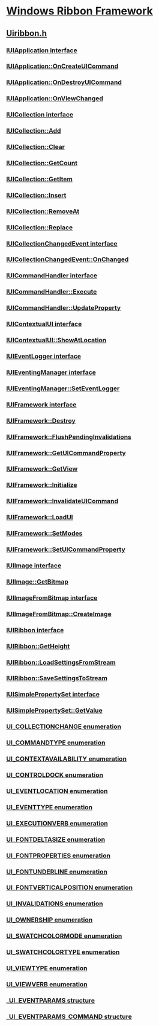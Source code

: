 # [Windows Ribbon Framework](index.md)
## [Uiribbon.h](../uiribbon/index.md)
### [IUIApplication interface](../uiribbon/nn-uiribbon-iuiapplication.md)
### [IUIApplication::OnCreateUICommand](../uiribbon/nf-uiribbon-iuiapplication-oncreateuicommand.md)
### [IUIApplication::OnDestroyUICommand](../uiribbon/nf-uiribbon-iuiapplication-ondestroyuicommand.md)
### [IUIApplication::OnViewChanged](../uiribbon/nf-uiribbon-iuiapplication-onviewchanged.md)
### [IUICollection interface](../uiribbon/nn-uiribbon-iuicollection.md)
### [IUICollection::Add](../uiribbon/nf-uiribbon-iuicollection-add.md)
### [IUICollection::Clear](../uiribbon/nf-uiribbon-iuicollection-clear.md)
### [IUICollection::GetCount](../uiribbon/nf-uiribbon-iuicollection-getcount.md)
### [IUICollection::GetItem](../uiribbon/nf-uiribbon-iuicollection-getitem.md)
### [IUICollection::Insert](../uiribbon/nf-uiribbon-iuicollection-insert.md)
### [IUICollection::RemoveAt](../uiribbon/nf-uiribbon-iuicollection-removeat.md)
### [IUICollection::Replace](../uiribbon/nf-uiribbon-iuicollection-replace.md)
### [IUICollectionChangedEvent interface](../uiribbon/nn-uiribbon-iuicollectionchangedevent.md)
### [IUICollectionChangedEvent::OnChanged](../uiribbon/nf-uiribbon-iuicollectionchangedevent-onchanged.md)
### [IUICommandHandler interface](../uiribbon/nn-uiribbon-iuicommandhandler.md)
### [IUICommandHandler::Execute](../uiribbon/nf-uiribbon-iuicommandhandler-execute.md)
### [IUICommandHandler::UpdateProperty](../uiribbon/nf-uiribbon-iuicommandhandler-updateproperty.md)
### [IUIContextualUI interface](../uiribbon/nn-uiribbon-iuicontextualui.md)
### [IUIContextualUI::ShowAtLocation](../uiribbon/nf-uiribbon-iuicontextualui-showatlocation.md)
### [IUIEventLogger interface](../uiribbon/nn-uiribbon-iuieventlogger.md)
### [IUIEventingManager interface](../uiribbon/nn-uiribbon-iuieventingmanager.md)
### [IUIEventingManager::SetEventLogger](../uiribbon/nf-uiribbon-iuieventingmanager-seteventlogger.md)
### [IUIFramework interface](../uiribbon/nn-uiribbon-iuiframework.md)
### [IUIFramework::Destroy](../uiribbon/nf-uiribbon-iuiframework-destroy.md)
### [IUIFramework::FlushPendingInvalidations](../uiribbon/nf-uiribbon-iuiframework-flushpendinginvalidations.md)
### [IUIFramework::GetUICommandProperty](../uiribbon/nf-uiribbon-iuiframework-getuicommandproperty.md)
### [IUIFramework::GetView](../uiribbon/nf-uiribbon-iuiframework-getview.md)
### [IUIFramework::Initialize](../uiribbon/nf-uiribbon-iuiframework-initialize.md)
### [IUIFramework::InvalidateUICommand](../uiribbon/nf-uiribbon-iuiframework-invalidateuicommand.md)
### [IUIFramework::LoadUI](../uiribbon/nf-uiribbon-iuiframework-loadui.md)
### [IUIFramework::SetModes](../uiribbon/nf-uiribbon-iuiframework-setmodes.md)
### [IUIFramework::SetUICommandProperty](../uiribbon/nf-uiribbon-iuiframework-setuicommandproperty.md)
### [IUIImage interface](../uiribbon/nn-uiribbon-iuiimage.md)
### [IUIImage::GetBitmap](../uiribbon/nf-uiribbon-iuiimage-getbitmap.md)
### [IUIImageFromBitmap interface](../uiribbon/nn-uiribbon-iuiimagefrombitmap.md)
### [IUIImageFromBitmap::CreateImage](../uiribbon/nf-uiribbon-iuiimagefrombitmap-createimage.md)
### [IUIRibbon interface](../uiribbon/nn-uiribbon-iuiribbon.md)
### [IUIRibbon::GetHeight](../uiribbon/nf-uiribbon-iuiribbon-getheight.md)
### [IUIRibbon::LoadSettingsFromStream](../uiribbon/nf-uiribbon-iuiribbon-loadsettingsfromstream.md)
### [IUIRibbon::SaveSettingsToStream](../uiribbon/nf-uiribbon-iuiribbon-savesettingstostream.md)
### [IUISimplePropertySet interface](../uiribbon/nn-uiribbon-iuisimplepropertyset.md)
### [IUISimplePropertySet::GetValue](../uiribbon/nf-uiribbon-iuisimplepropertyset-getvalue.md)
### [UI_COLLECTIONCHANGE enumeration](../uiribbon/ne-uiribbon-ui_collectionchange.md)
### [UI_COMMANDTYPE enumeration](../uiribbon/ne-uiribbon-ui_commandtype.md)
### [UI_CONTEXTAVAILABILITY enumeration](../uiribbon/ne-uiribbon-ui_contextavailability.md)
### [UI_CONTROLDOCK enumeration](../uiribbon/ne-uiribbon-ui_controldock.md)
### [UI_EVENTLOCATION enumeration](../uiribbon/ne-uiribbon-ui_eventlocation.md)
### [UI_EVENTTYPE enumeration](../uiribbon/ne-uiribbon-ui_eventtype.md)
### [UI_EXECUTIONVERB enumeration](../uiribbon/ne-uiribbon-ui_executionverb.md)
### [UI_FONTDELTASIZE enumeration](../uiribbon/ne-uiribbon-ui_fontdeltasize.md)
### [UI_FONTPROPERTIES enumeration](../uiribbon/ne-uiribbon-ui_fontproperties.md)
### [UI_FONTUNDERLINE enumeration](../uiribbon/ne-uiribbon-ui_fontunderline.md)
### [UI_FONTVERTICALPOSITION enumeration](../uiribbon/ne-uiribbon-ui_fontverticalposition.md)
### [UI_INVALIDATIONS enumeration](../uiribbon/ne-uiribbon-ui_invalidations.md)
### [UI_OWNERSHIP enumeration](../uiribbon/ne-uiribbon-ui_ownership.md)
### [UI_SWATCHCOLORMODE enumeration](../uiribbon/ne-uiribbon-ui_swatchcolormode.md)
### [UI_SWATCHCOLORTYPE enumeration](../uiribbon/ne-uiribbon-ui_swatchcolortype.md)
### [UI_VIEWTYPE enumeration](../uiribbon/ne-uiribbon-ui_viewtype.md)
### [UI_VIEWVERB enumeration](../uiribbon/ne-uiribbon-ui_viewverb.md)
### [_UI_EVENTPARAMS structure](../uiribbon/ns-uiribbon-_ui_eventparams.md)
### [_UI_EVENTPARAMS_COMMAND structure](../uiribbon/ns-uiribbon-_ui_eventparams_command.md)
